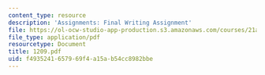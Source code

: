 ```yaml
---
content_type: resource
description: 'Assignments: Final Writing Assignment'
file: https://ol-ocw-studio-app-production.s3.amazonaws.com/courses/21a-211-magic-witchcraft-and-the-spirit-world-fall-2003/f4935241657969f4a15ab54cc8982bbe_1209.pdf
file_type: application/pdf
resourcetype: Document
title: 1209.pdf
uid: f4935241-6579-69f4-a15a-b54cc8982bbe
---
```


